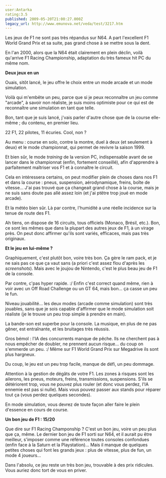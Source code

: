 ```yaml
---
user:Antarka
rating:3.5
published: 2009-05-20T21:00:27.000Z
legacy_url: http://www.emunova.net/veda/test/3217.htm
---
```

Les jeux de F1 ne sont pas très répandus sur N64\. A part l'excellent F1 World Grand Prix et sa suite, pas grand chose à se mettre sous la dent.  

  

En l'an 2000, alors que la N64 était clairement en plein déclin, voilà qu'arrive F1 Racing Championship, adaptation du très fameux hit PC du même nom.  

  

**Deux jeux en un**  

  

Ouais, sitôt lancé, le jeu offre le choix entre un mode arcade et un mode simulation.  

  

Voilà qui m'embête un peu, parce que si je peux reconnaître un jeu comme "arcade", à savoir non réaliste, je suis moins optimiste pour ce qui est de reconnaître une simulation en tant que telle.  

  

Bon, tant que je suis lancé, j'vais parler d'autre chose que de la course elle-même ; du contenu, en premier lieu.  

  

22 F1, 22 pilotes, 11 écuries. Cool, non ?  

  

Au menu : course en solo, contre la montre, duel à deux (et seulement à deux) et le mode championnat, qui permet de revivre la saison 1999\.  

  

Et bien sûr, le mode _training_ de la version PC, indispensable avant de se lancer dans le championnat (enfin, fortement conseillé), afin d'apprendre à parfaitement maîtriser vos F1 et à connaître le circuit.  

  

Cela en intéressera certains, on peut modifier plein de choses dans nos F1 et dans la course : pneus, suspension, aérodynamique, freins, boîte de vitesse... J'ai pas trouvé que ça changeait grand chose à la course, mais je ne suis sans doute pas allé assez loin (et j'ai ptêtre trop joué en mode arcade).  

  

Et la météo bien sûr. Là par contre, l'humidité a une réelle incidence sur la tenue de route des F1\.  

  

Ah tiens, on dispose de 16 circuits, tous officiels (Monaco, Brésil, etc.). Bon, ce sont les mêmes que dans la plupart des autres jeux de F1, à un virage près. On peut donc affirmer qu'ils sont variés, efficaces, mais pas très originaux.  

  

**Et le jeu en lui-même ?**  

  

Graphiquement, c'est plutôt bon, voire très bon. Ça gère le ram pack, et je ne sais pas ce que ça vaut sans (a priori c'est assez flou d'après les _screenshots_). Mais avec le joujou de Nintendo, c'est le plus beau jeu de F1 de la console.  

  

Par contre, c'pas hyper rapide. :/ Enfin c'est correct quand même, rien à voir avec un Off Road Challenge ou un GT 64, mais bon... ça casse un peu le fun.  

  

Niveau jouabilité... les deux modes (arcade comme simulation) sont très jouables, sans que je sois capable d'affirmer que le mode simulation soit réaliste (je le trouve un peu trop simple à prendre en main).  

  

La bande-son est superbe pour la console. La musique, en plus de ne pas gêner, est entraînante, et les bruitages très réussis.  

  

Gros bémol : l'IA des concurrents manque de pêche. Ils ne cherchent pas à nous empêcher de doubler, ne prennent aucun risque... du coup on s'emmerde un peu. :/ Même sur F1 World Grand Prix sur Megadrive ils sont plus hargneux.  

  

Du coup, le jeu est un peu trop facile, manque de défi, un peu dommage.  

  

Attention à la gestion de dégâts de votre F1\. Les zones à risques sont les ailerons, les pneus, moteurs, freins, transmissions, suspensions. S'ils se détériorent trop, vous ne pouvez plus rouler (et donc vous perdez, l'IA ennemie est pas si nulle). Mais vous pouvez passer aux stands pour réparer tout ça (vous perdez quelques secondes).  

  

En mode simulation, vous devrez de toute façon aller faire le plein d'essence en cours de course.  

  

**Un bon jeu de F1 : 15/20**  

  

Que dire sur F1 Racing Champonship ? C'est un bon jeu, voire un peu plus que ça, même. Le dernier bon jeu de F1 sorti sur N64, et il aurait pu être meilleur, s'imposer comme une référence toutes consoles confondues (enfin face à la Saturn et la Playstation)... Mais il manque de quelques petites choses qui font les grands jeux : plus de vitesse, plus de fun, un mode 4 joueurs...  

  

Dans l'absolu, ce jeu reste un très bon jeu, trouvable à des prix ridicules. Vous auriez donc tort de vous en priver.
